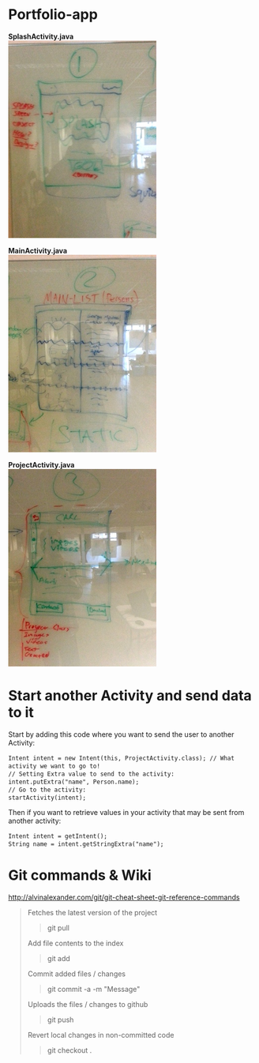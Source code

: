 Portfolio-app
=============

**SplashActivity.java**  
![Image](/Pictures/20131003_160544.jpg)

**MainActivity.java**  
![Image](/Pictures/20131003_160552.jpg)

**ProjectActivity.java**  
![Image](/Pictures/20131003_160557.jpg)

Start another Activity and send data to it
==========================================

Start by adding this code where you want to
send the user to another Activity:

    Intent intent = new Intent(this, ProjectActivity.class); // What activity we want to go to!
    // Setting Extra value to send to the activity:
    intent.putExtra("name", Person.name);
    // Go to the activity:
    startActivity(intent);

Then if you want to retrieve values in your activity that may be sent from another activity:

    Intent intent = getIntent();
    String name = intent.getStringExtra("name");

Git commands & Wiki
===================

<http://alvinalexander.com/git/git-cheat-sheet-git-reference-commands>

> Fetches the latest version of the project
> > git pull
>
> Add file contents to the index
> > git add <file>
>
> Commit added files / changes
> >git commit -a -m "Message"
>
> Uploads the files / changes to github
> > git push
>
> Revert local changes in non-committed code
> > git checkout .
